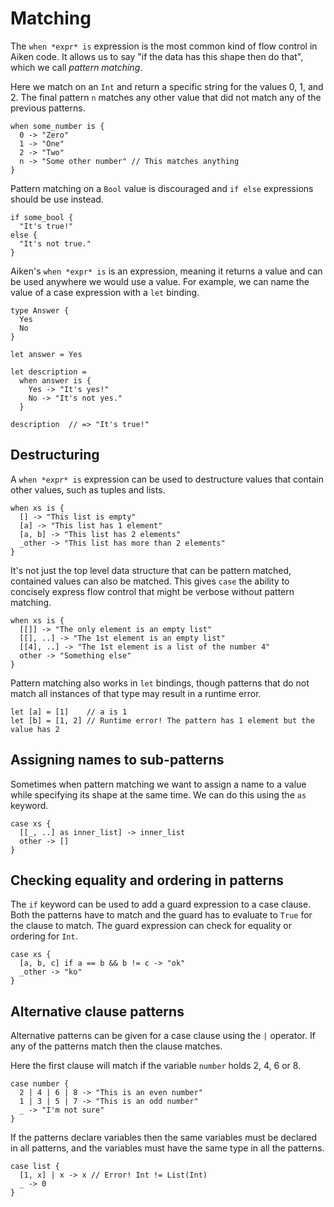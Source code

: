 # Matching

The `when *expr* is` expression is the most common kind of flow control in Aiken code. It
allows us to say "if the data has this shape then do that", which we call
_pattern matching_.

Here we match on an `Int` and return a specific string for the values 0, 1,
and 2. The final pattern `n` matches any other value that did not match any of
the previous patterns.

```aiken
when some_number is {
  0 -> "Zero"
  1 -> "One"
  2 -> "Two"
  n -> "Some other number" // This matches anything
}
```

Pattern matching on a `Bool` value is discouraged and `if else`
expressions should be use instead.

```aiken
if some_bool {
  "It's true!"
else {
  "It's not true."
}
```

Aiken's `when *expr* is` is an expression, meaning it returns a value and can be used
anywhere we would use a value. For example, we can name the value of a case
expression with a `let` binding.

```aiken
type Answer {
  Yes
  No
}

let answer = Yes

let description =
  when answer is {
    Yes -> "It's yes!"
    No -> "It's not yes."
  }

description  // => "It's true!"
```

## Destructuring

A `when *expr* is` expression can be used to destructure values that
contain other values, such as tuples and lists.

```aiken
when xs is {
  [] -> "This list is empty"
  [a] -> "This list has 1 element"
  [a, b] -> "This list has 2 elements"
  _other -> "This list has more than 2 elements"
}
```

It's not just the top level data structure that can be pattern matched,
contained values can also be matched. This gives `case` the ability to
concisely express flow control that might be verbose without pattern matching.

```aiken
when xs is {
  [[]] -> "The only element is an empty list"
  [[], ..] -> "The 1st element is an empty list"
  [[4], ..] -> "The 1st element is a list of the number 4"
  other -> "Something else"
}
```

Pattern matching also works in `let` bindings, though patterns that do not
match all instances of that type may result in a runtime error.

```aiken
let [a] = [1]    // a is 1
let [b] = [1, 2] // Runtime error! The pattern has 1 element but the value has 2
```

## Assigning names to sub-patterns

Sometimes when pattern matching we want to assign a name to a value while
specifying its shape at the same time. We can do this using the `as` keyword.

```aiken
case xs {
  [[_, ..] as inner_list] -> inner_list
  other -> []
}
```

## Checking equality and ordering in patterns

The `if` keyword can be used to add a guard expression to a case clause. Both
the patterns have to match and the guard has to evaluate to `True` for the
clause to match. The guard expression can check for equality or ordering for
`Int`.

```aiken
case xs {
  [a, b, c] if a == b && b != c -> "ok"
  _other -> "ko"
}
```

## Alternative clause patterns

Alternative patterns can be given for a case clause using the `|` operator. If
any of the patterns match then the clause matches.

Here the first clause will match if the variable `number` holds 2, 4, 6 or 8.

```aiken
case number {
  2 | 4 | 6 | 8 -> "This is an even number"
  1 | 3 | 5 | 7 -> "This is an odd number"
  _ -> "I'm not sure"
}
```

If the patterns declare variables then the same variables must be declared in
all patterns, and the variables must have the same type in all the patterns.

```aiken
case list {
  [1, x] | x -> x // Error! Int != List(Int)
  _ -> 0
}
```
